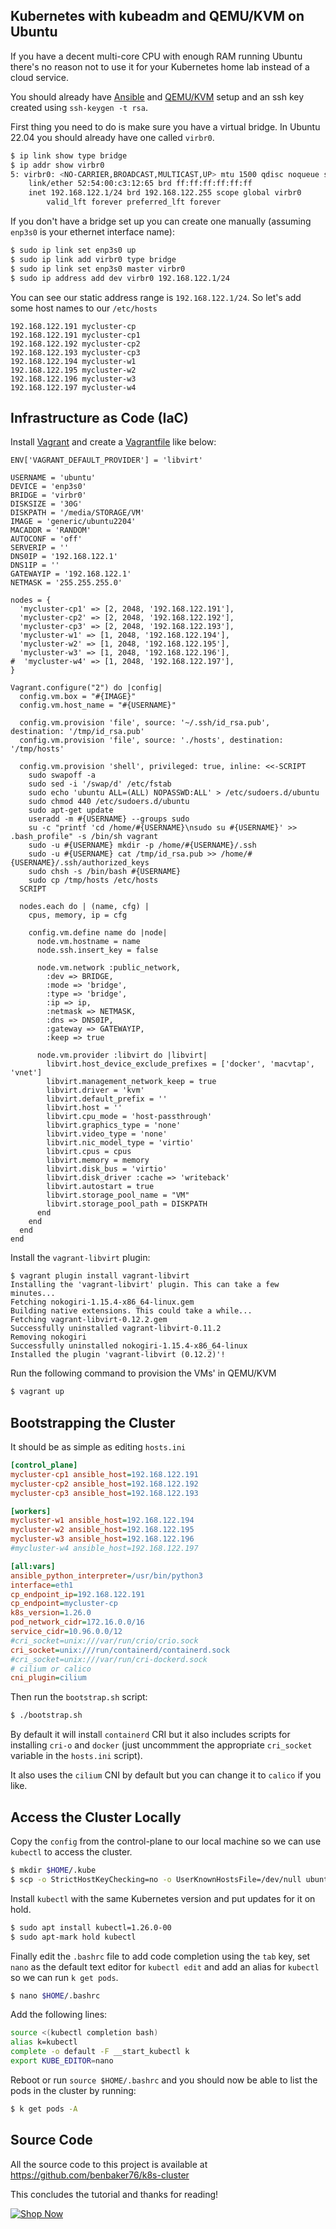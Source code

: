 ## Kubernetes with kubeadm and QEMU/KVM on Ubuntu

If you have a decent multi-core CPU with enough RAM running Ubuntu there's no reason not to use it for your Kubernetes home lab instead of a cloud service.

You should already have [Ansible](https://docs.ansible.com/ansible/latest/installation_guide/intro_installation.html) and [QEMU/KVM](https://www.tecmint.com/install-qemu-kvm-ubuntu-create-virtual-machines) setup and an ssh key created using `ssh-keygen -t rsa`.

First thing you need to do is make sure you have a virtual bridge. In Ubuntu 22.04 you should already have one called `virbr0`.

```sh
$ ip link show type bridge
$ ip addr show virbr0
5: virbr0: <NO-CARRIER,BROADCAST,MULTICAST,UP> mtu 1500 qdisc noqueue state DOWN group default qlen 1000
    link/ether 52:54:00:c3:12:65 brd ff:ff:ff:ff:ff:ff
    inet 192.168.122.1/24 brd 192.168.122.255 scope global virbr0
        valid_lft forever preferred_lft forever
```

If you don't have a bridge set up you can create one manually (assuming `enp3s0` is your ethernet interface name):

```sh
$ sudo ip link set enp3s0 up
$ sudo ip link add virbr0 type bridge
$ sudo ip link set enp3s0 master virbr0
$ sudo ip address add dev virbr0 192.168.122.1/24
```

You can see our static address range is `192.168.122.1/24`. So let's add some host names to our `/etc/hosts`

```
192.168.122.191 mycluster-cp
192.168.122.191 mycluster-cp1
192.168.122.192 mycluster-cp2
192.168.122.193 mycluster-cp3
192.168.122.194 mycluster-w1
192.168.122.195 mycluster-w2
192.168.122.196 mycluster-w3
192.168.122.197 mycluster-w4
```

## Infrastructure as Code (IaC)

Install [Vagrant](https://developer.hashicorp.com/vagrant/docs/installation) and create a [Vagrantfile](https://developer.hashicorp.com/vagrant/docs/vagrantfile) like below:

```vagrantfile
ENV['VAGRANT_DEFAULT_PROVIDER'] = 'libvirt'

USERNAME = 'ubuntu'
DEVICE = 'enp3s0'
BRIDGE = 'virbr0'
DISKSIZE = '30G'
DISKPATH = '/media/STORAGE/VM'
IMAGE = 'generic/ubuntu2204'
MACADDR = 'RANDOM'
AUTOCONF = 'off'
SERVERIP = ''
DNS0IP = '192.168.122.1'
DNS1IP = ''
GATEWAYIP = '192.168.122.1'
NETMASK = '255.255.255.0'

nodes = {
  'mycluster-cp1' => [2, 2048, '192.168.122.191'],
  'mycluster-cp2' => [2, 2048, '192.168.122.192'],
  'mycluster-cp3' => [2, 2048, '192.168.122.193'],
  'mycluster-w1' => [1, 2048, '192.168.122.194'],
  'mycluster-w2' => [1, 2048, '192.168.122.195'],
  'mycluster-w3' => [1, 2048, '192.168.122.196'],
#  'mycluster-w4' => [1, 2048, '192.168.122.197'],
}

Vagrant.configure("2") do |config|
  config.vm.box = "#{IMAGE}"
  config.vm.host_name = "#{USERNAME}"

  config.vm.provision 'file', source: '~/.ssh/id_rsa.pub', destination: '/tmp/id_rsa.pub'
  config.vm.provision 'file', source: './hosts', destination: '/tmp/hosts'

  config.vm.provision 'shell', privileged: true, inline: <<-SCRIPT
    sudo swapoff -a
    sudo sed -i '/swap/d' /etc/fstab
    sudo echo 'ubuntu ALL=(ALL) NOPASSWD:ALL' > /etc/sudoers.d/ubuntu
    sudo chmod 440 /etc/sudoers.d/ubuntu
    sudo apt-get update
    useradd -m #{USERNAME} --groups sudo
    su -c "printf 'cd /home/#{USERNAME}\nsudo su #{USERNAME}' >> .bash_profile" -s /bin/sh vagrant
    sudo -u #{USERNAME} mkdir -p /home/#{USERNAME}/.ssh
    sudo -u #{USERNAME} cat /tmp/id_rsa.pub >> /home/#{USERNAME}/.ssh/authorized_keys
    sudo chsh -s /bin/bash #{USERNAME}
    sudo cp /tmp/hosts /etc/hosts
  SCRIPT

  nodes.each do | (name, cfg) |
    cpus, memory, ip = cfg

    config.vm.define name do |node|
      node.vm.hostname = name
      node.ssh.insert_key = false

      node.vm.network :public_network,
        :dev => BRIDGE,
        :mode => 'bridge',
        :type => 'bridge',
        :ip => ip,
        :netmask => NETMASK,
        :dns => DNS0IP,
        :gateway => GATEWAYIP,
        :keep => true

      node.vm.provider :libvirt do |libvirt|
        libvirt.host_device_exclude_prefixes = ['docker', 'macvtap', 'vnet']
        libvirt.management_network_keep = true
        libvirt.driver = 'kvm'
        libvirt.default_prefix = ''
        libvirt.host = ''
        libvirt.cpu_mode = 'host-passthrough'
        libvirt.graphics_type = 'none'
        libvirt.video_type = 'none'
        libvirt.nic_model_type = 'virtio'
        libvirt.cpus = cpus
        libvirt.memory = memory
        libvirt.disk_bus = 'virtio'
        libvirt.disk_driver :cache => 'writeback'
        libvirt.autostart = true
        libvirt.storage_pool_name = "VM"
        libvirt.storage_pool_path = DISKPATH
      end
    end
  end
end
```

Install the `vagrant-libvirt` plugin:

```
$ vagrant plugin install vagrant-libvirt
Installing the 'vagrant-libvirt' plugin. This can take a few minutes...
Fetching nokogiri-1.15.4-x86_64-linux.gem
Building native extensions. This could take a while...
Fetching vagrant-libvirt-0.12.2.gem
Successfully uninstalled vagrant-libvirt-0.11.2
Removing nokogiri
Successfully uninstalled nokogiri-1.15.4-x86_64-linux
Installed the plugin 'vagrant-libvirt (0.12.2)'!
```

Run the following command to provision the VMs' in QEMU/KVM

```sh
$ vagrant up
```

## Bootstrapping the Cluster

It should be as simple as editing `hosts.ini`

```ini
[control_plane]
mycluster-cp1 ansible_host=192.168.122.191
mycluster-cp2 ansible_host=192.168.122.192
mycluster-cp3 ansible_host=192.168.122.193

[workers]
mycluster-w1 ansible_host=192.168.122.194
mycluster-w2 ansible_host=192.168.122.195
mycluster-w3 ansible_host=192.168.122.196
#mycluster-w4 ansible_host=192.168.122.197

[all:vars]
ansible_python_interpreter=/usr/bin/python3
interface=eth1
cp_endpoint_ip=192.168.122.191
cp_endpoint=mycluster-cp
k8s_version=1.26.0
pod_network_cidr=172.16.0.0/16
service_cidr=10.96.0.0/12
#cri_socket=unix:///var/run/crio/crio.sock
cri_socket=unix:///run/containerd/containerd.sock
#cri_socket=unix:///var/run/cri-dockerd.sock
# cilium or calico
cni_plugin=cilium
```

Then run the `bootstrap.sh` script:

```sh
$ ./bootstrap.sh
```

By default it will install `containerd` CRI but it also includes scripts for installing `cri-o` and `docker` (just uncommment the appropriate `cri_socket` variable in the `hosts.ini` script).

It also uses the `cilium` CNI by default but you can change it to `calico` if you like.

## Access the Cluster Locally

Copy the `config` from the control-plane to our local machine so we can use `kubectl` to access the cluster.

```sh
$ mkdir $HOME/.kube
$ scp -o StrictHostKeyChecking=no -o UserKnownHostsFile=/dev/null ubuntu@192.168.122.191:/home/ubuntu/.kube/config $HOME/.kube
```

Install `kubectl` with the same Kubernetes version and put updates for it on hold.

```sh
$ sudo apt install kubectl=1.26.0-00
$ sudo apt-mark hold kubectl
```

Finally edit the `.bashrc` file to add code completion using the `tab` key, set `nano` as the default text editor for `kubectl edit` and add an alias for `kubectl` so we can run `k get pods`.

```sh
$ nano $HOME/.bashrc
```

Add the following lines:

```sh
source <(kubectl completion bash)
alias k=kubectl
complete -o default -F __start_kubectl k
export KUBE_EDITOR=nano
```

Reboot or run `source $HOME/.bashrc` and you should now be able to list the pods in the cluster by running:

```sh
$ k get pods -A
```

## Source Code

All the source code to this project is available at https://github.com/benbaker76/k8s-cluster

This concludes the tutorial and thanks for reading!

[![Shop Now](images/shopnow.png)](https://www.teepublic.com/t-shirt/40083218-pixelated-kubernetes)
